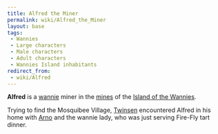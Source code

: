 ```yaml
---
title: Alfred the Miner
permalink: wiki/Alfred_the_Miner
layout: base
tags:
 - Wannies
 - Large characters
 - Male characters
 - Adult characters
 - Wannies Island inhabitants
redirect_from:
 - wiki/Alfred
---
```


**Alfred** is a [wannie](wannie "wikilink") miner in the
[mines](mines "wikilink") of the [Island of the
Wannies](Island_of_the_Wannies "wikilink").

Trying to find the Mosquibee Village, [Twinsen](Twinsen "wikilink")
encountered Alfred in his home with [Arno](Arno "wikilink") and the
wannie lady, who was just serving Fire-Fly tart dinner.
